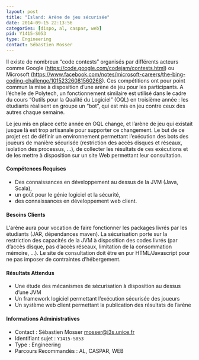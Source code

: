 ```yaml
---
layout: post
title: "Island: Arène de jeu sécurisée"
date: 2014-09-15 22:13:56
categories: [dispo, al, caspar, web]
pid: Y1415-S053
type: Engineering
contact: Sébastien Mosser
---
```

       
Il existe de nombreux “code contests” organisés par différents acteurs comme Google (https://code.google.com/codejam/contests.html) ou Microsoft (https://www.facebook.com/notes/microsoft-careers/the-bing-coding-challenge/10152326081560268). Ces compétitions ont pour point commun la mise à disposition d’une arène de jeu pour les participants. A l’échelle de Polytech, un fonctionnement similaire est utilisé dans le cadre du cours “Outils pour la Qualité du Logiciel” (OQL) en troisième année : les étudiants réalisent en groupe un “bot”, qui est mis en jeu contre ceux des autres chaque semaine.

Le jeu mis en place cette année en OQL change, et l’arène de jeu qui existait jusque là est trop artisanale pour supporter ce changement. Le but de ce projet est de définir un environnement permettant l’exécution des bots des joueurs de manière sécurisée (restriction des accès disques et réseaux, isolation des processus, …), de collecter les résultats de ces exécutions et de les mettre à disposition sur un site Web permettant leur consultation.

#### Compétences Requises
* Des connaissances en développement au dessus de la JVM (Java, Scala), 
* un goût pour le génie logiciel et la sécurité, 
* des connaissances en développement web client.


#### Besoins Clients
L'arène aura pour vocation de faire fonctionner les packages livrés par les étudiants (JAR, dépendances maven). La sécurisation porte sur la restriction des capacités de la JVM à disposition des codes livrés (par d’accès disque, pas d’accès réseaux, limitation de la consommation mémoire, …). Le site de consultation doit être en pur HTML/Javascript pour ne pas imposer de contraintes d’hébergement.

#### Résultats Attendus
  * Une étude des mécanismes de sécurisation à disposition au dessus d’une JVM
  * Un framework logiciel permettant l’exécution sécurisée des joueurs 
  * Un système web client permettant la publication des résultats de l’arène
     

#### Informations Administratives
  * Contact : Sébastien Mosser <mosser@i3s.unice.fr>
  * Identifiant sujet : `Y1415-S053`
  * Type : Engineering
  * Parcours Recommandés : AL, CASPAR, WEB
     